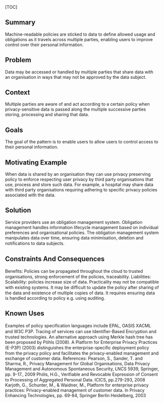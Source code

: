 [TOC]


## Summary

Machine-readable policies are sticked to data to define allowed usage
and obligations as it travels across multiple parties, enabling users
to improve control over their personal information.
## Problem

Data may be accessed or handled by multiple parties that share data
with an organisation in ways that may not be approved by the data
subject.
## Context

Multiple parties are aware of and act according to a certain policy
when privacy-sensitive data is passed along the multiple successive
parties storing, processing and sharing that data.
## Goals

The goal of the pattern is to enable users to allow users to control
access to their personal information.
## Motivating Example

When data is shared by an organisation they can use privacy preserving
policy to enforce respecting user privacy by third party organisations
that use, process and store such data. For example, a hospital may
share data with third party organisations requiring adhering to
specific privacy policies associated with the data.
## Solution

Service providers use an obligation management system. Obligation
management handles information lifecycle management based on
individual preferences and organisational policies. The obligation
management system manipulates data over time, ensuring data
minimisation, deletion and notiﬁcations to data subjects.
## Constraints And Consequences

Beneﬁts: Policies can be propagated throughout the cloud to trusted
organisations, strong enforcement of the policies, traceability.
Liabilities: Scalability: policies increase size of data. Practicality
may not be compatible with existing systems. It may be diﬃcult to
update the policy after sharing of the data and existence of multiple
copies of data. It requires ensuring data is handled according to
policy e.g. using auditing.
## Known Uses

Examples of policy speciﬁcation languages include EPAL, OASIS XACML
and W3C P3P. Tracing of services can use Identiﬁer-Based Encryption
and trusted technologies. An alternative approach using Merkle hash
tree has been proposed by Pöhls (2008). A Platform for Enterprise
Privacy Practices (E-P3P) (2003) distinguishes the enterprise-speciﬁc
deployment policy from the privacy policy and facilitates the
privacy-enabled management and exchange of customer data. References:
Pearson, S., Sander, T. and Sharma, R., Privacy Management for Global
Organisations, Data Privacy Management and Autonomous Spontaneous
Security, LNCS 5939, Springer, pp. 9-17., 2009 Phöls, H.G., Veriﬁable
and Revocable Expression of Consent to Processing of Aggregated
Personal Data. ICICS, pp.279-293, 2008 Karjoth, G., Schunter, M., &
Waidner, M., Platform for enterprise privacy practices:
Privacy-enabled management of customer data. In Privacy Enhancing
Technologies, pp. 69-84, Springer Berlin Heidelberg, 2003